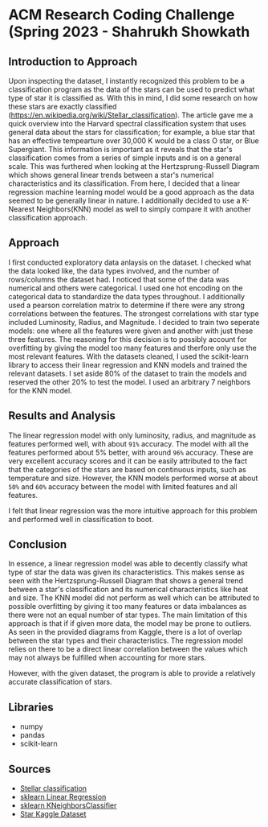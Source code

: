 # **ACM Research Coding Challenge (Spring 2023 - Shahrukh Showkath**

## Introduction to Approach

Upon inspecting the dataset, I instantly recognized this problem to be a classification program as the data of the stars can be used to predict what type of star it is classified as. With this in mind, I did some research on how these stars are exactly classified (https://en.wikipedia.org/wiki/Stellar_classification). The article gave me a quick overview into the Harvard spectral classification system that uses general data about the stars for classification; for example, a blue star that has an effective tempearture over 30,000 K would be a class O star, or Blue Supergiant. This information is important as it reveals that the star's classification comes from a series of simple inputs and is on a general scale. This was furthered when looking at the Hertzsprung-Russell Diagram which shows general linear trends between a star's numerical characteristics and its classification. From here, I decided that a linear regression machine learning model would be a good approach as the data seemed to be generally linear in nature. I additionally decided to use a K-Nearest Neighbors(KNN) model as well to simply compare it with another classification approach.

## Approach

I first conducted exploratory data anlaysis on the dataset. I checked what the data looked like, the data types involved, and the number of rows/columns the dataset had. I noticed that some of the data was numerical and others were categorical. I used one hot encoding on the categorical data to standardize the data types throughout. I additionally used a pearson correlation matrix to determine if there were any strong correlations between the features. The strongest correlations with star type included Luminosity, Radius, and Magnitude. I decided to train two seperate models: one where all the features were given and another with just these three features. The reasoning for this decision is to possibly account for overfitting by giving the model too many features and therfore only use the most relevant features. With the datasets cleaned, I used the scikit-learn library to access their linear regression and KNN models and trained the relevant datasets. I set aside 80% of the dataset to train the models and reserved the other 20% to test the model. I used an arbitrary 7 neighbors for the KNN model.


## Results and Analysis

The linear regression model with only luminosity, radius, and magnitude as features performed well, with about `91%` accuracy. The model with all the features performed about 5% better, with around `96%` accuracy. These are very excellent accuracy scores and it can be easily attributed to the fact that the categories of the stars are based on continuous inputs, such as temperature and size. However, the KNN models performed worse at about `50%` and `60%` accuracy between the model with limited features and all features.

I felt that linear regression was the more intuitive approach for this problem and performed well in classification to boot.

## Conclusion
In essence, a linear regression model was able to decently classify what type of star the data was given its characteristics. This makes sense as seen with the Hertzsprung-Russell Diagram that shows a general trend between a star's classification and its numerical characteristics like heat and size. The KNN model did not perform as well which can be attributed to possible overfitting by giving it too many features or data imbalances as there were not an equal number of star types. The main limitation of this approach is that if if given more data, the model may be prone to outliers. As seen in the provided diagrams from Kaggle, there is a lot of overlap between the star types and their characteristics. The regression model relies on there to be a direct linear correlation between the values which may not always be fulfilled when accounting for more stars. 

However, with the given dataset, the program is able to provide a relatively accurate classification of stars.

## Libraries

- numpy
- pandas
- scikit-learn


## Sources
- [Stellar classification](https://en.wikipedia.org/wiki/Stellar_classification)
- [sklearn Linear Regression](https://scikit-learn.org/stable/modules/generated/sklearn.linear_model.LinearRegression.html)
- [sklearn KNeighborsClassifier](https://scikit-learn.org/stable/modules/generated/sklearn.neighbors.KNeighborsClassifier.html)
- [Star Kaggle Dataset](https://www.kaggle.com/datasets/deepu1109/star-dataset)
